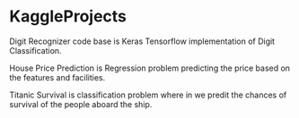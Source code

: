 # KaggleProjects

Digit Recognizer code base is Keras Tensorflow implementation of Digit Classification.

House Price Prediction is Regression problem predicting the price based on the features and facilities. 

Titanic Survival is classification problem where in we predit the chances of survival of the people aboard the ship.  
